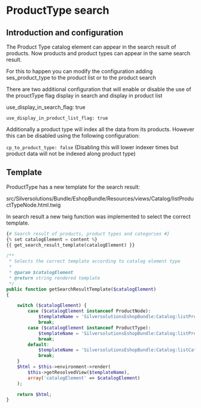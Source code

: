 # ProductType search

## Introduction and configuration

The Product Type catalog element can appear in the search result of products. Now products and product types can appear in the same search result.

For this to happen you can modify the configuration adding ses\_product\_type to the product list or to the product search

There are two additional configuration that will enable or disable the use of the prouctType flag display in search and display in product list

use\_display\_in\_search\_flag: true

`use_display_in_product_list_flag: true`

Additionally a product type will index all the data from its products. However this can be disabled using the following configuration:

`cp_to_product_type: false` (Disabling this will lower indexer times but product data will not be indexed along product type)

## Template

ProductType has a new template for the search result:

src/Silversolutions/Bundle/EshopBundle/Resources/views/Catalog/listProductTypeNode.html.twig

In search result a new twig function was implemented to select the correct template.

``` php
{# Search result of products, product types and categories #}
{% set catalogElement = content %}
{{ get_search_result_template(catalogElement) }}
```

``` php
/**
 * Selects the correct template according to catalog element type
 *
 * @param $catalogElement
 * @return string rendered template
 */
public function getSearchResultTemplate($catalogElement)
{

    switch ($catalogElement) {
        case ($catalogElement instanceof ProductNode):
            $templateName = 'SilversolutionsEshopBundle:Catalog:listProductNode.html.twig';
            break;
        case ($catalogElement instanceof ProductType):
            $templateName = 'SilversolutionsEshopBundle:Catalog:listProductTypeNode.html.twig';
            break;
        default:
            $templateName = 'SilversolutionsEshopBundle:Catalog:listCatalogNode.html.twig';
            break;
    }
    $html = $this->environment->render(
        $this->getResolvedView($templateName),
        array('catalogElement' => $catalogElement)
    );

    return $html;
}
```
